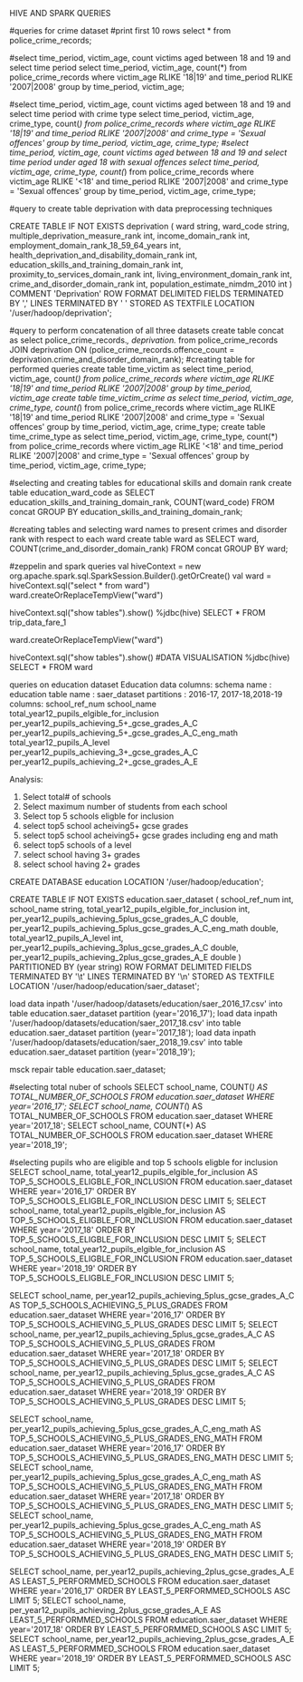 HIVE AND SPARK QUERIES

#queries for crime dataset
#print first 10 rows
select * from 
police_crime_records;

#select time_period, victim_age, count victims aged between 18 and 19 and select time period
select time_period, victim_age, count(*) from police_crime_records where victim_age RLIKE '18|19' and time_period RLIKE '2007|2008' group by time_period, victim_age;

#select time_period, victim_age, count victims aged between 18 and 19 and select time period with crime type
select time_period, victim_age, crime_type, count(*) from police_crime_records where victim_age RLIKE '18|19' and time_period RLIKE '2007|2008' and crime_type = 'Sexual offences'  group by time_period, victim_age, crime_type;
#select time_period, victim_age, count victims aged between 18 and 19 and select time period under aged 18 with sexual offences
select time_period, victim_age, crime_type, count(*) from police_crime_records where victim_age RLIKE '<18' and time_period RLIKE '2007|2008' and crime_type = 'Sexual offences'  group by time_period, victim_age, crime_type;

#query to create table deprivation with data preprocessing techniques

CREATE TABLE IF NOT EXISTS deprivation (
ward string,
ward_code string,
multiple_deprivation_measure_rank int,
income_domain_rank int,
employment_domain_rank_18_59_64_years int,
health_deprivation_and_disability_domain_rank int,
education_skills_and_training_domain_rank int,
proximity_to_services_domain_rank int,
living_environment_domain_rank int,
crime_and_disorder_domain_rank int,
population_estimate_nimdm_2010 int
)
COMMENT 'Deprivation'
ROW FORMAT DELIMITED
FIELDS TERMINATED BY ','
LINES TERMINATED BY '
'
STORED AS TEXTFILE
LOCATION '/user/hadoop/deprivation';


#query to perform concatenation of all three datasets
create table concat as select police_crime_records.*, deprivation.*
from police_crime_records JOIN deprivation ON (police_crime_records.offence_count = deprivation.crime_and_disorder_domain_rank);
#creating table for performed queries
create table time_victim as select time_period, victim_age, count(*) from police_crime_records where victim_age RLIKE '18|19' and time_period RLIKE '2007|2008' group by time_period, victim_age
create table time_victim_crime as select time_period, victim_age, crime_type, count(*) from police_crime_records where victim_age RLIKE '18|19' and time_period RLIKE '2007|2008' and crime_type = 'Sexual offences'  group by time_period, victim_age, crime_type;
create table time_crime_type as select time_period, victim_age, crime_type, count(*) from police_crime_records where victim_age RLIKE '<18' and time_period RLIKE '2007|2008' and crime_type = 'Sexual offences'  group by time_period, victim_age, crime_type;

#selecting and creating tables for educational skills and domain rank
create table education_ward_code as SELECT education_skills_and_training_domain_rank, COUNT(ward_code)
FROM concat GROUP BY education_skills_and_training_domain_rank;

#creating tables and selecting ward names to present crimes and disorder rank with respect to each ward
create table ward as SELECT ward, COUNT(crime_and_disorder_domain_rank)
FROM concat GROUP BY ward;


#zeppelin and spark queries
val hiveContext = new org.apache.spark.sql.SparkSession.Builder().getOrCreate()
val ward = hiveContext.sql("select * from ward")
ward.createOrReplaceTempView("ward")

hiveContext.sql("show tables").show()
%jdbc(hive)
SELECT * FROM trip_data_fare_1

ward.createOrReplaceTempView("ward")

hiveContext.sql("show tables").show()
#DATA VISUALISATION
%jdbc(hive)
SELECT * FROM ward

queries on education dataset
Education data columns:
schema name : education
table name : saer_dataset
partitions : 2016-17, 2017-18,2018-19
columns:
school_ref_num
school_name
total_year12_pupils_elgible_for_inclusion
per_year12_pupils_achieving_5+_gcse_grades_A_C
per_year12_pupils_achieving_5+_gcse_grades_A_C_eng_math
total_year12_pupils_A_level
per_year12_pupils_achieving_3+_gcse_grades_A_C
per_year12_pupils_achieving_2+_gcse_grades_A_E


Analysis:
1. Select total# of schools
2. Select maximum number of students from each school
3. Select top 5 schools eligble for inclusion
4. select top5 school acheiving5+ gcse grades
5. select  top5 school acheiving5+ gcse grades including eng and math
6. select top5 schools of a level
7. select school having 3+ grades
8. select school having 2+ grades

CREATE DATABASE education LOCATION '/user/hadoop/education';

CREATE TABLE IF NOT EXISTS education.saer_dataset ( school_ref_num int, school_name string, total_year12_pupils_elgible_for_inclusion int, per_year12_pupils_achieving_5plus_gcse_grades_A_C double, per_year12_pupils_achieving_5plus_gcse_grades_A_C_eng_math double, total_year12_pupils_A_level int, per_year12_pupils_achieving_3plus_gcse_grades_A_C double, per_year12_pupils_achieving_2plus_gcse_grades_A_E double )
PARTITIONED BY (year string)
ROW FORMAT DELIMITED
FIELDS TERMINATED BY '\t'
LINES TERMINATED BY '\n'
STORED AS TEXTFILE
LOCATION '/user/hadoop/education/saer_dataset';

load data inpath '/user/hadoop/datasets/education/saer_2016_17.csv' into table education.saer_dataset partition (year='2016_17');
load data inpath '/user/hadoop/datasets/education/saer_2017_18.csv' into table education.saer_dataset partition (year='2017_18');
load data inpath '/user/hadoop/datasets/education/saer_2018_19.csv' into table education.saer_dataset partition (year='2018_19');


msck repair table education.saer_dataset;


#selecting total nuber of schools
SELECT school_name, COUNT(*) AS TOTAL_NUMBER_OF_SCHOOLS FROM education.saer_dataset WHERE year='2016_17';
SELECT school_name, COUNT(*) AS TOTAL_NUMBER_OF_SCHOOLS FROM education.saer_dataset WHERE year='2017_18';
SELECT school_name, COUNT(*) AS TOTAL_NUMBER_OF_SCHOOLS FROM education.saer_dataset WHERE year='2018_19';

#selecting pupils who are eligible and top 5 schools eligble for inclusion
SELECT school_name, total_year12_pupils_elgible_for_inclusion AS TOP_5_SCHOOLS_ELIGBLE_FOR_INCLUSION FROM education.saer_dataset WHERE year='2016_17' ORDER BY TOP_5_SCHOOLS_ELIGBLE_FOR_INCLUSION DESC LIMIT 5;
SELECT school_name, total_year12_pupils_elgible_for_inclusion AS TOP_5_SCHOOLS_ELIGBLE_FOR_INCLUSION FROM education.saer_dataset WHERE year='2017_18' ORDER BY TOP_5_SCHOOLS_ELIGBLE_FOR_INCLUSION DESC LIMIT 5;
SELECT school_name, total_year12_pupils_elgible_for_inclusion AS TOP_5_SCHOOLS_ELIGBLE_FOR_INCLUSION FROM education.saer_dataset WHERE year='2018_19' ORDER BY TOP_5_SCHOOLS_ELIGBLE_FOR_INCLUSION DESC LIMIT 5;


SELECT school_name, per_year12_pupils_achieving_5plus_gcse_grades_A_C AS TOP_5_SCHOOLS_ACHIEVING_5_PLUS_GRADES FROM education.saer_dataset WHERE year='2016_17' ORDER BY TOP_5_SCHOOLS_ACHIEVING_5_PLUS_GRADES DESC LIMIT 5;
SELECT school_name, per_year12_pupils_achieving_5plus_gcse_grades_A_C AS TOP_5_SCHOOLS_ACHIEVING_5_PLUS_GRADES FROM education.saer_dataset WHERE year='2017_18' ORDER BY TOP_5_SCHOOLS_ACHIEVING_5_PLUS_GRADES DESC LIMIT 5;
SELECT school_name, per_year12_pupils_achieving_5plus_gcse_grades_A_C AS TOP_5_SCHOOLS_ACHIEVING_5_PLUS_GRADES FROM education.saer_dataset WHERE year='2018_19' ORDER BY TOP_5_SCHOOLS_ACHIEVING_5_PLUS_GRADES DESC LIMIT 5;


SELECT school_name, per_year12_pupils_achieving_5plus_gcse_grades_A_C_eng_math AS TOP_5_SCHOOLS_ACHIEVING_5_PLUS_GRADES_ENG_MATH FROM education.saer_dataset WHERE year='2016_17' ORDER BY TOP_5_SCHOOLS_ACHIEVING_5_PLUS_GRADES_ENG_MATH DESC LIMIT 5;
SELECT school_name, per_year12_pupils_achieving_5plus_gcse_grades_A_C_eng_math AS TOP_5_SCHOOLS_ACHIEVING_5_PLUS_GRADES_ENG_MATH FROM education.saer_dataset WHERE year='2017_18' ORDER BY TOP_5_SCHOOLS_ACHIEVING_5_PLUS_GRADES_ENG_MATH DESC LIMIT 5;
SELECT school_name, per_year12_pupils_achieving_5plus_gcse_grades_A_C_eng_math AS TOP_5_SCHOOLS_ACHIEVING_5_PLUS_GRADES_ENG_MATH FROM education.saer_dataset WHERE year='2018_19' ORDER BY TOP_5_SCHOOLS_ACHIEVING_5_PLUS_GRADES_ENG_MATH DESC LIMIT 5;

SELECT school_name, per_year12_pupils_achieving_2plus_gcse_grades_A_E AS LEAST_5_PERFORMMED_SCHOOLS FROM education.saer_dataset WHERE year='2016_17' ORDER BY LEAST_5_PERFORMMED_SCHOOLS ASC LIMIT 5;
SELECT school_name, per_year12_pupils_achieving_2plus_gcse_grades_A_E AS LEAST_5_PERFORMMED_SCHOOLS FROM education.saer_dataset WHERE year='2017_18' ORDER BY LEAST_5_PERFORMMED_SCHOOLS ASC LIMIT 5;
SELECT school_name, per_year12_pupils_achieving_2plus_gcse_grades_A_E AS LEAST_5_PERFORMMED_SCHOOLS FROM education.saer_dataset WHERE year='2018_19' ORDER BY LEAST_5_PERFORMMED_SCHOOLS ASC LIMIT 5;





